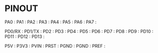 # PINOUT

PA0 : 
PA1 : 
PA2 : 
PA3 : 
PA4 : 
PA5 : 
PA6 : 
PA7 : 

PD0/RX : 
PD1/TX : 
PD2 : 
PD3 : 
PD4 : 
PD5 : 
PD6 : 
PD7 : 
PD8 : 
PD9 : 
PD10 : 
PD11 : 
PD12 :
PD13 : 

P5V : 
P3V3 : 
PVIN : 
PRST :
PGND : 
PGND : 
PREF : 


